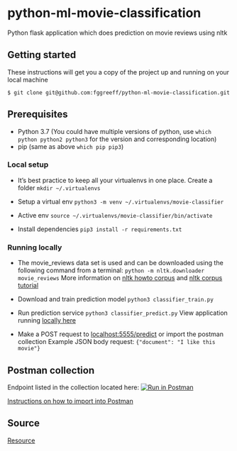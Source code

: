 # python-ml-movie-classification
Python flask application which does prediction on movie reviews using nltk

## Getting started
These instructions will get you a copy of the project up and running on your local machine

```$ git clone git@github.com:fggreeff/python-ml-movie-classification.git```

## Prerequisites

- Python 3.7 (You could have multiple versions of python, use `which python python2 python3` for the version and corresponding location)
- pip (same as above `which pip pip3`)

### Local setup

- It’s best practice to keep all your virtualenvs in one place. Create a folder `mkdir ~/.virtualenvs`

- Setup a virtual env `python3 -m venv ~/.virtualenvs/movie-classifier`

- Active env `source ~/.virtualenvs/movie-classifier/bin/activate`

- Install dependencies `pip3 install -r requirements.txt`

### Running locally

- The movie_reviews data set is used and can be downloaded using the following command from a terminal:
`python -m nltk.downloader movie_reviews`
More information on [nltk howto corpus](http://www.nltk.org/howto/corpus.html) and [nltk corpus tutorial](https://pythonprogramming.net/nltk-corpus-corpora-tutorial/)

- Download and train prediction model `python3 classifier_train.py`

- Run prediction service `python3 classifier_predict.py`
View application running [locally here](http://localhost:5555/)

- Make a POST request to [localhost:5555/predict](http://localhost:5555/predict) or import the postman collection
Example JSON body request:
```{"document": "I like this movie"}```

## Postman collection

Endpoint listed in the collection located here:
[![Run in Postman](https://run.pstmn.io/button.svg)](https://app.getpostman.com/run-collection/39fe36eeb99cf59b78ed)

[Instructions on how to import into Postman](https://learning.getpostman.com/docs/postman/collections/data_formats/#importing-postman-data)

## Source

[Resource](https://www.linkedin.com/company/frameworktraining/)
